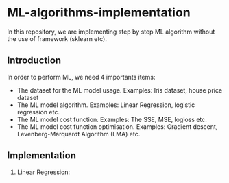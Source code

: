 # ML-algorithms-implementation
In this repository, we are implementing step by step ML algorithm without the use of framework (sklearn etc). 

## Introduction
In order to perform ML, we need 4 importants items:

- The dataset for the ML model usage. Examples: Iris dataset, house price dataset
- The ML model algorithm. Examples: Linear Regression, logistic regression etc.
- The ML model cost function. Examples: The SSE, MSE, logloss etc.
- The ML model cost function optimisation. Examples: Gradient descent, Levenberg-Marquardt Algorithm (LMA) etc.

## Implementation

1. Linear Regression:


